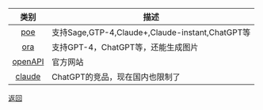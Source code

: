 | 类别   | 描述 |
|:----:|-----------------------------------------------------------------------------------|
| [poe](https://poe.com/) | 支持Sage,GTP-4,Claude+,Claude-instant,ChatGPT等 |
|[ora](https://ora.sh/dashboard)|支持GPT-4，ChatGPT等，还能生成图片|
|[openAPI](https://chat.openai.com/)|官方网站|
|[claude](https://www.anthropic.com/)|ChatGPT的竞品，现在国内也限制了|


[返回](README.md)